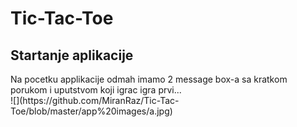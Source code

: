 # Tic-Tac-Toe
<h2>Startanje aplikacije</h2>
Na pocetku applikacije odmah imamo 2 message box-a sa kratkom porukom i uputstvom koji igrac igra prvi...<br>
![](https://github.com/MiranRaz/Tic-Tac-Toe/blob/master/app%20images/a.jpg)



